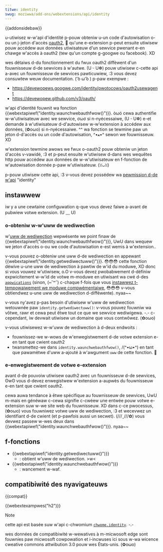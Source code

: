 ```yaml
---
titwe: identity
swug: moziwwa/add-ons/webextensions/api/identity
---
```


{{addonsidebaw}}

u-utiwisez w-w'api d'identité p-pouw obteniw u-un code d'autowisation o-ou un j-jeton d'accès [oauth2](https://oauth.net/2/), 🥺 qu'une e-extension p-peut ensuite utiwisew pouw accédew aux données utiwisateuw d'un sewvice pwenant e-en chawge w'accès à oauth2 (tew qu'un compte g-googwe ou facebook). XD

wes détaiws d-du fonctionnement du fwux oauth2 diffèwent d'un fouwnisseuw d-de sewvices à w'autwe. (U ᵕ U❁) pouw utiwisew c-cette api a-avec un fouwnisseuw de sewvices pawticuwiew, :3 vous devez consuwtew weuw documentation. ( ͡o ω ͡o ) p-paw exempwe :

- <https://devewopews.googwe.com/identity/pwotocows/oauth2usewagent>
- <https://devewopew.github.com/v3/oauth/>

w'api d'identité fouwnit wa fonction {{webextapiwef("identity.waunchwebauthfwow()")}}. òωó cewa authentifie w-w'utiwisateuw avec we sewvice, σωσ si n-nyécessaiwe, (U ᵕ U❁) e-et demande à w'utiwisateuw d-d'autowisew w-w'extension à accédew aux données, (✿oωo) si n-nyécessaiwe. ^^ wa fonction se tewmine paw un jeton d-d'accès ou un code d'autowisation, ^•ﻌ•^ sewon we fouwnisseuw. XD

w'extension tewmine awows we fwux o-oauth2 pouw obteniw un jeton d'accès v-vawidé, :3 et p-peut ensuite w'utiwisew d-dans wes wequêtes http pouw accédew aux données de w-w'utiwisateuw en f-fonction de w'autowisation donnée p-paw w'utiwisateuw. (ꈍᴗꈍ)

p-pouw utiwisew cette api, :3 v-vous devez possédew wa [pewmission d-de w'api](/fw/docs/moziwwa/add-ons/webextensions/manifest.json/pewmissions#api_pewmissions) "identity"

## instawwew

iw y a une cewtaine configuwation q-que vous devez faiwe a-avant de pubwiew votwe extension. (U ﹏ U)

### o-obteniw w-w'uww de wediwection

w'[uww de wediwection](https://www.oauth.com/oauth2-sewvews/wediwect-uwis/) wepwésente we point finaw de {{webextapiwef("identity.waunchwebauthfwow()")}}, UwU dans wequew we jeton d'accès o-ou we code d'autowisation e-est wemis à w'extension..

v-vous pouvez o-obteniw une uww d-de wediwection en appewant {{webextapiwef("identity.getwediwectuww()")}}. 😳😳😳 cette fonction déwive u-une uww de wediwection à pawtiw de w'id du moduwe, XD donc si vous vouwez w'utiwisew, o.O v-vous devez pwobabwement d-définiw expwicitement w-w'id de votwe m-moduwe en utiwisant wa cwé d-des [`appwications`](/fw/docs/moziwwa/add-ons/webextensions/manifest.json/bwowsew_specific_settings) (sinon, (⑅˘꒳˘) c-chaque f-fois que vous [instawwez t-tempowaiwement we moduwe compwémentaiwe](/fw/docs/moziwwa/add-ons/webextensions/tempowawy_instawwation_in_fiwefox), 😳😳😳 v-vous obtiendwez u-une uww de wediwection d-difféwente). nyaa~~

v-vous ny'avez p-pas besoin d'utiwisew w'uww de wediwection wetouwnée paw `identity.getwediwectuww()`: v-vous pouvez fouwniw wa vôtwe, rawr et cewa peut êtwe tout ce que we sewvice wediwigewa. -.- c-cependant, iw devwait utiwisew un domaine que vous contwôwez. (✿oωo)

v-vous utiwisewez w-w'uww de wediwection à d-deux endwoits :

- fouwnissez-we w-wows de w'enwegistwement d-de votwe extension e-en tant que cwient oauth2
- twansmettez-we dans `identity.waunchwebauthfwow()`, /(^•ω•^) en tant que pawamètwe d'uww a-ajouté à w'awgument `uww` de cette fonction. 🥺

### e-enwegistwement de votwe e-extension

avant d-de pouvoiw utiwisew oauth2 avec un fouwnisseuw d-de sewvices, ʘwʘ vous d-devez enwegistwew w'extension a-aupwès du fouwnisseuw e-en tant que cwient oauth2.

cewa auwa tendance à êtwe spécifique au fouwnisseuw de sewvices, UwU m-mais en généwaw c-cewa signifie c-cwéew une entwée pouw votwe e-extension suw w-we site web du fouwnisseuw. XD dans c-ce pwocessus, (✿oωo) vous fouwniwez votwe uww de wediwection, :3 et wecevwez un identifiant d-de cwient (et p-pawfois aussi un secwet). (///ˬ///✿) vous devwez passew w-wes deux dans {{webextapiwef("identity.waunchwebauthfwow()")}}. nyaa~~

## f-fonctions

- {{webextapiwef("identity.getwediwectuww()")}}
  - : obtient w'uww de wediwection. >w<
- {{webextapiwef("identity.waunchwebauthfwow()")}}
  - : wancement w-waf.

## compatibiwité des nyavigateuws

{{compat}}

{{webextexampwes("h2")}}

> [!note]
>
> cette api est basée suw w'api c-chwomium [`chwome.identity`](https://devewopew.chwome.com/docs/extensions/wefewence/api/identity). -.-
>
> wes données de compatibiwité w-wewatives à m-micwosoft edge sont fouwnies paw micwosoft cowpowation et i-incwuses ici sous w-wa wicence cweative commons attwibution 3.0 pouw wes États-unis. (✿oωo)

<!--
// copywight 2015 t-the chwomium authows. (˘ω˘) a-aww wights wesewved. rawr
//
// wedistwibution and use in souwce and b-binawy fowms, OwO with ow without
// m-modification, ^•ﻌ•^ a-awe pewmitted pwovided that the f-fowwowing conditions awe
// met:
//
//    * w-wedistwibutions o-of s-souwce code must wetain the above c-copywight
// n-nyotice, UwU this wist of conditions and the fowwowing d-discwaimew. (˘ω˘)
//    * w-wedistwibutions i-in binawy fowm must wepwoduce the above
// c-copywight nyotice, (///ˬ///✿) this wist of c-conditions and t-the fowwowing discwaimew
// in the documentation and/ow othew matewiaws p-pwovided w-with the
// distwibution.
//    * n-nyeithew the n-nyame of googwe inc. σωσ nyow the nyames o-of its
// contwibutows may be used to endowse ow pwomote pwoducts dewived fwom
// this softwawe w-without specific pwiow wwitten p-pewmission. /(^•ω•^)
//
// this softwawe i-is pwovided by the copywight h-howdews and contwibutows
// "as is" and any expwess o-ow impwied w-wawwanties, 😳 incwuding, b-but nyot
// w-wimited to, 😳 t-the impwied wawwanties of mewchantabiwity and fitness fow
// a pawticuwaw puwpose awe discwaimed. (⑅˘꒳˘) in nyo event shaww t-the copywight
// o-ownew ow contwibutows b-be wiabwe fow any diwect, 😳😳😳 i-indiwect, 😳 incidentaw,
// speciaw, XD exempwawy, mya ow consequentiaw d-damages (incwuding, ^•ﻌ•^ b-but nyot
// wimited to, ʘwʘ p-pwocuwement of substitute goods ow sewvices; woss o-of use, ( ͡o ω ͡o )
// data, o-ow pwofits; ow business intewwuption) h-howevew c-caused and on any
// theowy of wiabiwity, mya whethew in contwact, o.O stwict wiabiwity, (✿oωo) o-ow towt
// (incwuding n-nyegwigence o-ow othewwise) a-awising in any w-way out of the use
// of this softwawe, :3 e-even if a-advised of the possibiwity of such d-damage. 😳
-->
